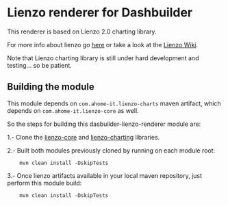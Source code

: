 Lienzo renderer for Dashbuilder
===============================

This renderer is based on Lienzo 2.0 charting library.                 

For more info about lienzo go [here](http://www.lienzo-core.com/lienzo-ks/#WELCOME) or take a look at the [Lienzo Wiki](https://github.com/ahome-it/lienzo-core/wiki).                  

Note that Lienzo charting library is still under hard development and testing... so be patient.              

Building the module
-------------------
 
This module depends on <code>com.ahome-it.lienzo-charts</code> maven artifact, which depends on <code>com.ahome-it.lienzo-core</code> as well.            

So the steps for building this dasbuilder-lienzo-renderer module are:             

1.- Clone the [lienzo-core](https://github.com/romartin/lienzo-core) and [lienzo-charting](https://github.com/romartin/lienzo-charts) libraries.

2.- Built both modules previously cloned by running on each module root:
        
        mvn clean install -DskipTests
        
3.- Once lienzo artifacts available in your local maven repository, just perform this module build:

        mvn clean install -DskipTests


